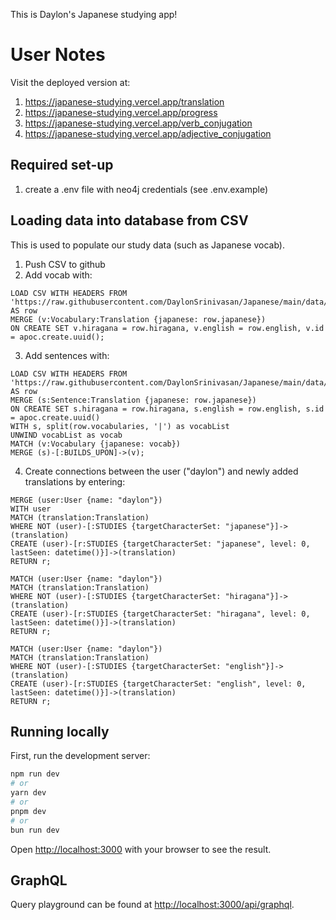 This is Daylon's Japanese studying app!

# User Notes

Visit the deployed version at:
1. https://japanese-studying.vercel.app/translation
2. https://japanese-studying.vercel.app/progress
3. https://japanese-studying.vercel.app/verb_conjugation
4. https://japanese-studying.vercel.app/adjective_conjugation


## Required set-up

1. create a .env file with neo4j credentials (see .env.example)

## Loading data into database from CSV

This is used to populate our study data (such as Japanese vocab).

1. Push CSV to github
2. Add vocab with:

```
LOAD CSV WITH HEADERS FROM 'https://raw.githubusercontent.com/DaylonSrinivasan/Japanese/main/data/vocabulary.csv' AS row
MERGE (v:Vocabulary:Translation {japanese: row.japanese})
ON CREATE SET v.hiragana = row.hiragana, v.english = row.english, v.id = apoc.create.uuid();
```

3. Add sentences with:

```
LOAD CSV WITH HEADERS FROM 'https://raw.githubusercontent.com/DaylonSrinivasan/Japanese/main/data/sentences.csv' AS row
MERGE (s:Sentence:Translation {japanese: row.japanese})
ON CREATE SET s.hiragana = row.hiragana, s.english = row.english, s.id = apoc.create.uuid()
WITH s, split(row.vocabularies, '|') as vocabList
UNWIND vocabList as vocab
MATCH (v:Vocabulary {japanese: vocab})
MERGE (s)-[:BUILDS_UPON]->(v);
```

4. Create connections between the user ("daylon") and newly added translations by entering:

```
MERGE (user:User {name: "daylon"})
WITH user
MATCH (translation:Translation)
WHERE NOT (user)-[:STUDIES {targetCharacterSet: "japanese"}]->(translation)
CREATE (user)-[r:STUDIES {targetCharacterSet: "japanese", level: 0, lastSeen: datetime()}]->(translation)
RETURN r;

MATCH (user:User {name: "daylon"})
MATCH (translation:Translation)
WHERE NOT (user)-[:STUDIES {targetCharacterSet: "hiragana"}]->(translation)
CREATE (user)-[r:STUDIES {targetCharacterSet: "hiragana", level: 0, lastSeen: datetime()}]->(translation)
RETURN r;

MATCH (user:User {name: "daylon"})
MATCH (translation:Translation)
WHERE NOT (user)-[:STUDIES {targetCharacterSet: "english"}]->(translation)
CREATE (user)-[r:STUDIES {targetCharacterSet: "english", level: 0, lastSeen: datetime()}]->(translation)
RETURN r;
```


## Running locally

First, run the development server:

```bash
npm run dev
# or
yarn dev
# or
pnpm dev
# or
bun run dev
```

Open [http://localhost:3000](http://localhost:3000) with your browser to see the result.

## GraphQL

Query playground can be found at [http://localhost:3000/api/graphql](http://localhost:3000/api/graphql).

